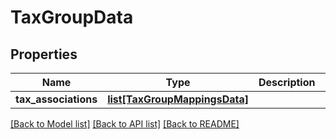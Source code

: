 # TaxGroupData

## Properties
Name | Type | Description | Notes
------------ | ------------- | ------------- | -------------
**tax_associations** | [**list[TaxGroupMappingsData]**](TaxGroupMappingsData.md) |  | [optional] 

[[Back to Model list]](../README.md#documentation-for-models) [[Back to API list]](../README.md#documentation-for-api-endpoints) [[Back to README]](../README.md)

